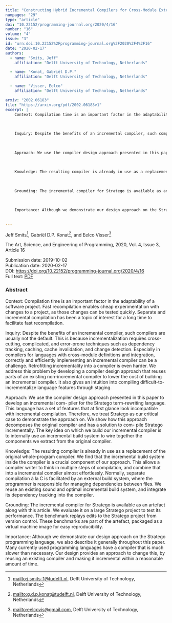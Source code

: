 ```yaml
---
title: "Constructing Hybrid Incremental Compilers for Cross-Module Extensibility with an Internal Build System"
numpages: "29"
type: "article"
doi: "10.22152/programming-journal.org/2020/4/16"
number: "16"
volume: "4"
issue: "3"
id: "urn:doi:10.22152%2Fprogramming-journal.org%2F2020%2F4%2F16"
date: "2020-02-17"
authors: 
  - name: "Smits, Jeff"
    affiliation: "Delft University of Technology, Netherlands"

  - name: "Konat, Gabriël D.P."
    affiliation: "Delft University of Technology, Netherlands"

  - name: "Visser, Eelco"
    affiliation: "Delft University of Technology, Netherlands"

arxiv: "2002.06183"
file: "https://arxiv.org/pdf/2002.06183v1"
excerpt: |
    Context: Compilation time is an important factor in the adaptability of a software project. Fast recompilation enables cheap experimentation with changes to a project, as those changes can be tested quickly. Separate and incremental compilation has been a topic of interest for a long time to facilitate fast recompilation. 
    
    
    
    Inquiry: Despite the benefits of an incremental compiler, such compilers are usually not the default. This is because incrementalization requires cross-cutting, complicated, and error-prone techniques such as dependency tracking, caching, cache invalidation, and change detection. Especially in compilers for languages with cross-module definitions and integration, correctly and efficiently implementing an incremental compiler can be a challenge. Retrofitting incrementality into a compiler is even harder. We address this problem by developing a compiler design approach that reuses parts of an existing non-incremental compiler to lower the cost of building an incremental compiler. It also gives an intuition into compiling difficult-to-incrementalize language features through staging.
    
    
    
    Approach: We use the compiler design approach presented in this paper to develop an incremental com- piler for the Stratego term-rewriting language. This language has a set of features that at first glance look incompatible with incremental compilation. Therefore, we treat Stratego as our critical case to demonstrate the approach on. We show how this approach decomposes the original compiler and has a solution to com- pile Stratego incrementally. The key idea on which we build our incremental compiler is to internally use an incremental build system to wire together the components we extract from the original compiler. 
    
    
    
    Knowledge: The resulting compiler is already in use as a replacement of the original whole-program compiler. We find that the incremental build system inside the compiler is a crucial component of our approach. This allows a compiler writer to think in multiple steps of compilation, and combine that into a incremental compiler almost effortlessly. Normally, separate compilation à la C is facilitated by an external build system, where the programmer is responsible for managing dependencies between files. We reuse an existing sound and optimal incremental build system, and integrate its dependency tracking into the compiler.
    
    
    
    Grounding: The incremental compiler for Stratego is available as an artefact along with this article. We evaluate it on a large Stratego project to test its performance. The benchmark replays edits to the Stratego project from version control. These benchmarks are part of the artefact, packaged as a virtual machine image for easy reproducibility.
    
    
    
    Importance: Although we demonstrate our design approach on the Stratego programming language, we also describe it generally throughout this paper. Many currently used programming languages have a compiler that is much slower than necessary. Our design provides an approach to change this, by reusing an existing compiler and making it incremental within a reasonable amount of time.
    

---
```

Jeff Smits[^1], Gabriël D.P. Konat[^2], and Eelco Visser[^3]

The Art, Science, and Engineering of Programming, 2020, Vol. 4, Issue 3, Article 16

Submission date: 2019-10-02  
Publication date: 2020-02-17  
DOI: <https://doi.org/10.22152/programming-journal.org/2020/4/16>  
Full text: [PDF](https://arxiv.org/pdf/2002.06183v1)  


### Abstract
Context: Compilation time is an important factor in the adaptability of a software project. Fast recompilation enables cheap experimentation with changes to a project, as those changes can be tested quickly. Separate and incremental compilation has been a topic of interest for a long time to facilitate fast recompilation. 



Inquiry: Despite the benefits of an incremental compiler, such compilers are usually not the default. This is because incrementalization requires cross-cutting, complicated, and error-prone techniques such as dependency tracking, caching, cache invalidation, and change detection. Especially in compilers for languages with cross-module definitions and integration, correctly and efficiently implementing an incremental compiler can be a challenge. Retrofitting incrementality into a compiler is even harder. We address this problem by developing a compiler design approach that reuses parts of an existing non-incremental compiler to lower the cost of building an incremental compiler. It also gives an intuition into compiling difficult-to-incrementalize language features through staging.



Approach: We use the compiler design approach presented in this paper to develop an incremental com- piler for the Stratego term-rewriting language. This language has a set of features that at first glance look incompatible with incremental compilation. Therefore, we treat Stratego as our critical case to demonstrate the approach on. We show how this approach decomposes the original compiler and has a solution to com- pile Stratego incrementally. The key idea on which we build our incremental compiler is to internally use an incremental build system to wire together the components we extract from the original compiler. 



Knowledge: The resulting compiler is already in use as a replacement of the original whole-program compiler. We find that the incremental build system inside the compiler is a crucial component of our approach. This allows a compiler writer to think in multiple steps of compilation, and combine that into a incremental compiler almost effortlessly. Normally, separate compilation à la C is facilitated by an external build system, where the programmer is responsible for managing dependencies between files. We reuse an existing sound and optimal incremental build system, and integrate its dependency tracking into the compiler.



Grounding: The incremental compiler for Stratego is available as an artefact along with this article. We evaluate it on a large Stratego project to test its performance. The benchmark replays edits to the Stratego project from version control. These benchmarks are part of the artefact, packaged as a virtual machine image for easy reproducibility.



Importance: Although we demonstrate our design approach on the Stratego programming language, we also describe it generally throughout this paper. Many currently used programming languages have a compiler that is much slower than necessary. Our design provides an approach to change this, by reusing an existing compiler and making it incremental within a reasonable amount of time.




[^1]: <mailto:j.smits-1@tudelft.nl>, Delft University of Technology, Netherlands
[^2]: <mailto:g.d.p.konat@tudelft.nl>, Delft University of Technology, Netherlands
[^3]: <mailto:eelcovis@gmail.com>, Delft University of Technology, Netherlands
